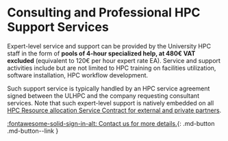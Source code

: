 # Consulting and Professional HPC Support Services

<!--intro-start-->
Expert-level service and support can be provided by the University HPC staff in the form of **pools of 4-hour specialized help, at 480€ VAT excluded** (equivalent to 120€ per hour expert rate EA).
Service and support activities include but are not limited to HPC training on facilities utilization, software installation, HPC workflow development.
<!--intro-end-->

Such support service is typically handled by an HPC service agreement signed between the ULHPC and the company requesting consultant services.
Note that such expert-level support is natively embedded on all [HPC Resource allocation Service Contract for external and private partners](../policies/usage-charging.md#hpc-service-contract-for-external-and-private-partners).


[:fontawesome-solid-sign-in-alt: Contact us for more details.](mailto:hpc-users@uni.lu){: .md-button .md-button--link }
